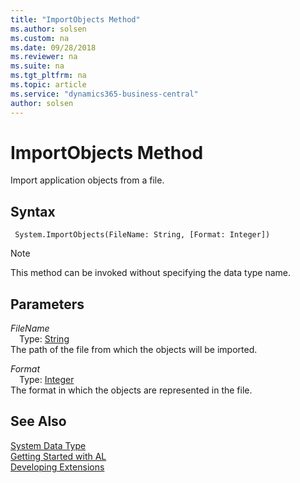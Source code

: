 ```yaml
---
title: "ImportObjects Method"
ms.author: solsen
ms.custom: na
ms.date: 09/28/2018
ms.reviewer: na
ms.suite: na
ms.tgt_pltfrm: na
ms.topic: article
ms.service: "dynamics365-business-central"
author: solsen
---
```

[//]: # (START>DO_NOT_EDIT)
[//]: # (IMPORTANT:Do not edit any of the content between here and the END>DO_NOT_EDIT.)
[//]: # (Any modifications should be made in the .resx files in the ModernDev repo.)
# ImportObjects Method
Import application objects from a file.

## Syntax
```
 System.ImportObjects(FileName: String, [Format: Integer])
```
> [!NOTE]  
> This method can be invoked without specifying the data type name.  
## Parameters
*FileName*  
&emsp;Type: [String](string-data-type.md)  
The path of the file from which the objects will be imported.
        
*Format*  
&emsp;Type: [Integer](integer-data-type.md)  
The format in which the objects are represented in the file.  



[//]: # (IMPORTANT: END>DO_NOT_EDIT)
## See Also
[System Data Type](system-data-type.md)  
[Getting Started with AL](../devenv-get-started.md)  
[Developing Extensions](../devenv-dev-overview.md)